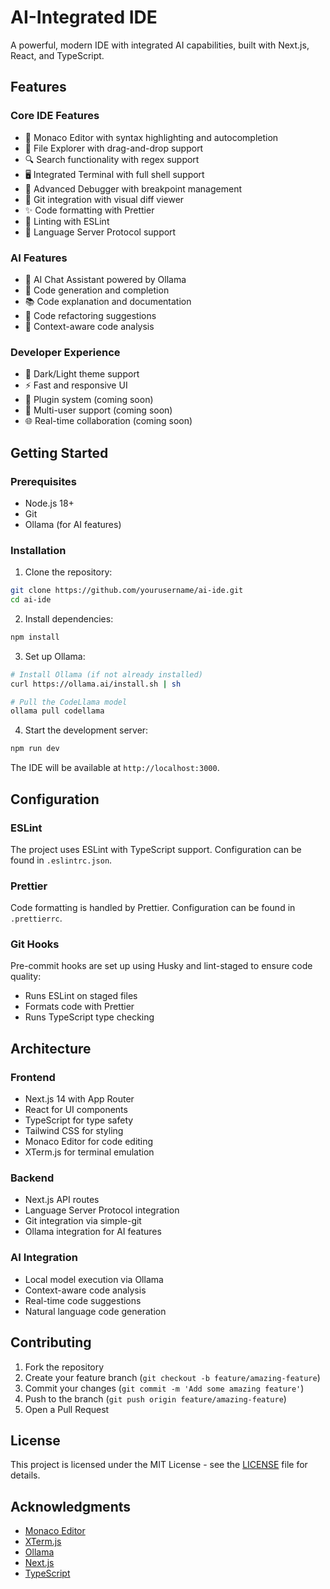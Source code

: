 # AI-Integrated IDE

A powerful, modern IDE with integrated AI capabilities, built with Next.js, React, and TypeScript.

## Features

### Core IDE Features

- 🎨 Monaco Editor with syntax highlighting and autocompletion
- 📁 File Explorer with drag-and-drop support
- 🔍 Search functionality with regex support
- 🖥️ Integrated Terminal with full shell support
- 🐛 Advanced Debugger with breakpoint management
- 🔄 Git integration with visual diff viewer
- ✨ Code formatting with Prettier
- 🚨 Linting with ESLint
- 📝 Language Server Protocol support

### AI Features

- 💬 AI Chat Assistant powered by Ollama
- 🤖 Code generation and completion
- 📚 Code explanation and documentation
- 🔄 Code refactoring suggestions
- 🎯 Context-aware code analysis

### Developer Experience

- 🎨 Dark/Light theme support
- ⚡ Fast and responsive UI
- 🔌 Plugin system (coming soon)
- 👥 Multi-user support (coming soon)
- 🌐 Real-time collaboration (coming soon)

## Getting Started

### Prerequisites

- Node.js 18+
- Git
- Ollama (for AI features)

### Installation

1. Clone the repository:

```bash
git clone https://github.com/yourusername/ai-ide.git
cd ai-ide
```

2. Install dependencies:

```bash
npm install
```

3. Set up Ollama:

```bash
# Install Ollama (if not already installed)
curl https://ollama.ai/install.sh | sh

# Pull the CodeLlama model
ollama pull codellama
```

4. Start the development server:

```bash
npm run dev
```

The IDE will be available at `http://localhost:3000`.

## Configuration

### ESLint

The project uses ESLint with TypeScript support. Configuration can be found in `.eslintrc.json`.

### Prettier

Code formatting is handled by Prettier. Configuration can be found in `.prettierrc`.

### Git Hooks

Pre-commit hooks are set up using Husky and lint-staged to ensure code quality:

- Runs ESLint on staged files
- Formats code with Prettier
- Runs TypeScript type checking

## Architecture

### Frontend

- Next.js 14 with App Router
- React for UI components
- TypeScript for type safety
- Tailwind CSS for styling
- Monaco Editor for code editing
- XTerm.js for terminal emulation

### Backend

- Next.js API routes
- Language Server Protocol integration
- Git integration via simple-git
- Ollama integration for AI features

### AI Integration

- Local model execution via Ollama
- Context-aware code analysis
- Real-time code suggestions
- Natural language code generation

## Contributing

1. Fork the repository
2. Create your feature branch (`git checkout -b feature/amazing-feature`)
3. Commit your changes (`git commit -m 'Add some amazing feature'`)
4. Push to the branch (`git push origin feature/amazing-feature`)
5. Open a Pull Request

## License

This project is licensed under the MIT License - see the [LICENSE](LICENSE) file for details.

## Acknowledgments

- [Monaco Editor](https://microsoft.github.io/monaco-editor/)
- [XTerm.js](https://xtermjs.org/)
- [Ollama](https://ollama.ai/)
- [Next.js](https://nextjs.org/)
- [TypeScript](https://www.typescriptlang.org/)
